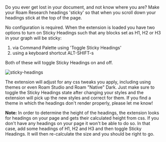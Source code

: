 Do you ever get lost in your document, and not know where you are? Make your Roam Research headings 'sticky' so that when you scroll down your headings stick at the top of the page.

No configuration is required. When the extension is loaded you have two options to turn on Sticky Headings such that any blocks set as H1, H2 or H3 in your graph will be sticky:
1. via Command Palette using 'Toggle Sticky Headings'
2. using a keyboard shortcut ALT-SHIFT-s

Both of these will toggle Sticky Headings on and off.

![sticky-headings](https://user-images.githubusercontent.com/6857790/201614328-7db283d0-15f0-41b7-8c6a-3f0e44d48ef7.gif)

The extension will adjust for any css tweaks you apply, including using themes or even Roam Studio and Roam "Native" Dark. Just make sure to toggle the Sticky Headings state after changing your styles and the extension will pick up the new styles and correct for them. If you find a theme in which the headings don't render properly, please let me know!

**Note:**
In order to determine the height of the headings, the extension looks for headings on your page and gets their calculated height from css. If you don't have any headings on your page it won't be able to do so. In that case, add some headings of H1, H2 and H3 and then toggle Sticky Headings. It will then re-calculate the size and you should be right to go.
